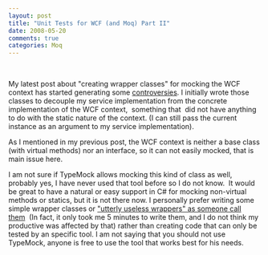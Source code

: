 ```yaml
---
layout: post
title: "Unit Tests for WCF (and Moq) Part II"
date: 2008-05-20
comments: true
categories: Moq
---
```


 

My latest post about "creating wrapper classes" for mocking the WCF
context has started generating some
[controversies](http://weblogs.asp.net/rosherove/archive/2008/05/19/two-faced-commits-how-the-alt-net-community-is-becoming-more-and-more-dogmatic.aspx).
I initially wrote those classes to decouple my service implementation
from the concrete implementation of the WCF context,  something that 
did not have anything to do with the static nature of the context. (I
can still pass the current instance as an argument to my service
implementation).

As I mentioned in my previous post, the WCF context is neither a base
class (with virtual methods) nor an interface, so it can not easily
mocked, that is main issue here.

I am not sure if TypeMock allows mocking this kind of class as well,
probably yes, I have never used that tool before so I do not know.  It
would be great to have a natural or easy support in C\# for mocking
non-virtual methods or statics, but it is not there now. I personally
prefer writing some simple wrapper classes or ["utterly useless
wrappers" as someone call
them](http://www.elilopian.com/2008/05/19/mocking-frameworks-dream-feature/) 
(In fact, it only took me 5 minutes to write them, and I do not think my
productive was affected by that) rather than creating code that can only
be tested by an specific tool. I am not saying that you should not use
TypeMock, anyone is free to use the tool that works best for his needs.

